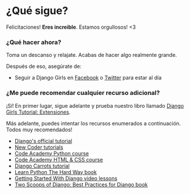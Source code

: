 # ¿Qué sigue?

Felicitaciones! **Eres increible**. Estamos orgullosos! <3

### ¿Qué hacer ahora?

Toma un descanso y relajate. Acabas de hacer algo realmente grande.

Después de eso, asegúrate de:

*   Seguir a Django Girls en [Facebook][1] o [Twitter][2] para estar al día

 [1]: http://facebook.com/djangogirls
 [2]: http://twitter.com/djangogirls

### ¿Me puede recomendar cualquier recurso adicional?

¡Sí! En primer lugar, sigue adelante y prueba nuestro libro llamado [Django Girls Tutorial: Extensiones][3].

 [3]: http://djangogirls.gitbooks.io/django-girls-tutorial-extensions/

Más adelante, puedes intentar los recursos enumerados a continuación. Todos muy recomendados!

- [Django's official tutorial][4]
- [New Coder tutorials][5]
- [Code Academy Python course][6]
- [Code Academy HTML & CSS course][7]
- [Django Carrots tutorial][8]
- [Learn Python The Hard Way book][9]
- [Getting Started With Django video lessons][10]
- [Two Scoops of Django: Best Practices for Django book][11] 

 [4]: https://docs.djangoproject.com/en/1.7/intro/tutorial01/
 [5]: http://newcoder.io/tutorials/
 [6]: http://www.codecademy.com/en/tracks/python
 [7]: http://www.codecademy.com/tracks/web
 [8]: http://django.carrots.pl/en/
 [9]: http://learnpythonthehardway.org/book/
 [10]: http://gettingstartedwithdjango.com/
 [11]: http://twoscoopspress.org/products/two-scoops-of-django-1-6

